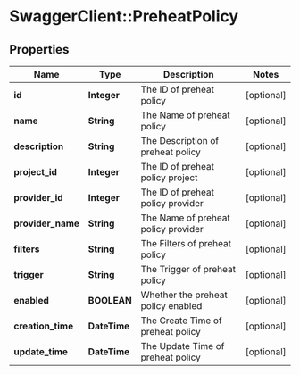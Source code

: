 # SwaggerClient::PreheatPolicy

## Properties
Name | Type | Description | Notes
------------ | ------------- | ------------- | -------------
**id** | **Integer** | The ID of preheat policy | [optional] 
**name** | **String** | The Name of preheat policy | [optional] 
**description** | **String** | The Description of preheat policy | [optional] 
**project_id** | **Integer** | The ID of preheat policy project | [optional] 
**provider_id** | **Integer** | The ID of preheat policy provider | [optional] 
**provider_name** | **String** | The Name of preheat policy provider | [optional] 
**filters** | **String** | The Filters of preheat policy | [optional] 
**trigger** | **String** | The Trigger of preheat policy | [optional] 
**enabled** | **BOOLEAN** | Whether the preheat policy enabled | [optional] 
**creation_time** | **DateTime** | The Create Time of preheat policy | [optional] 
**update_time** | **DateTime** | The Update Time of preheat policy | [optional] 


